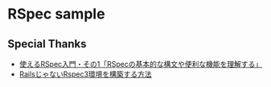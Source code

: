 # RSpec sample 

## Special Thanks 

- [使えるRSpec入門・その1「RSpecの基本的な構文や便利な機能を理解する」](http://qiita.com/jnchito/items/42193d066bd61c740612)
- [RailsじゃないRspec3環境を構築する方法](http://qiita.com/yusabana/items/db44b81bdddf6ed0e9f5)
